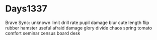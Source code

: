 # Days1337

Brave Sync:
unknown limit drill rate pupil damage blur cute length flip rubber hamster useful afraid damage glory divide chaos spring tomato comfort seminar census board desk
